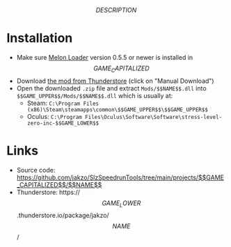 $$DESCRIPTION$$

# Installation

- Make sure [Melon Loader](https://melonwiki.xyz/#/?id=what-is-melonloader) version 0.5.5 or newer is installed in $$GAME_CAPITALIZED$$
- Download [the mod from Thunderstore](https://$$GAME_LOWER$$.thunderstore.io/package/jakzo/$$NAME$$/) (click on "Manual Download")
- Open the downloaded `.zip` file and extract `Mods/$$NAME$$.dll` into `$$GAME_UPPER$$/Mods/$$NAME$$.dll` which is usually at:
  - Steam: `C:\Program Files (x86)\Steam\steamapps\common\$$GAME_UPPER$$\$$GAME_UPPER$$`
  - Oculus: `C:\Program Files\Oculus\Software\Software\stress-level-zero-inc-$$GAME_LOWER$$`

# Links

- Source code: https://github.com/jakzo/SlzSpeedrunTools/tree/main/projects/$$GAME_CAPITALIZED$$/$$NAME$$
- Thunderstore: https://$$GAME_LOWER$$.thunderstore.io/package/jakzo/$$NAME$$/
